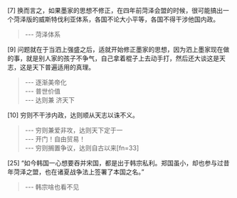 
[7] 换而言之，如果墨家的思想不修正，在四年前菏泽会盟的时候，很可能搞出一个菏泽版的威斯特伐利亚体系，各国不论大小平等，各国不得干涉他国内政。
>--- 菏泽体系<br>

[9] 问题就在于当泗上强盛之后，适就开始修正墨家的思想，因为泗上墨家现在做的事，就是别人家的孩子不争气，自己拿着棍子上去动手打，然后还大谈这是天志，这是天下普遍适用的真理。
>--- 逐渐美帝化<br>
>--- 普世价值<br>
>--- 达则兼 济天下<br>

[10] 穷则不干涉内政，达则顺从天志以诛不义。
>--- 穷则兼爱非攻，达则天下定于一<br>
>--- 开门！自由贸易！<br>
>--- 穷则搁置争议，达则自古以来[fn=33]<br>

[25] “如今韩国一心想要吞并宋国，都是出于韩宗私利。郑国虽小，却也参与过昔年菏泽之盟，也在诸夏战争法上签署了本国之名。”
>--- 韩宗啥也看不见<br>
